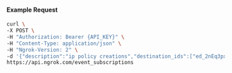 <!-- Code generated for API Clients. DO NOT EDIT. -->

#### Example Request

```bash
curl \
-X POST \
-H "Authorization: Bearer {API_KEY}" \
-H "Content-Type: application/json" \
-H "Ngrok-Version: 2" \
-d '{"description":"ip policy creations","destination_ids":["ed_2nEq3pxeOxymAsVFVF8QHnlQVH0"],"metadata":"{\"environment\": \"staging\"}","sources":[{"type":"ip_policy_created.v0"}]}' \
https://api.ngrok.com/event_subscriptions
```
